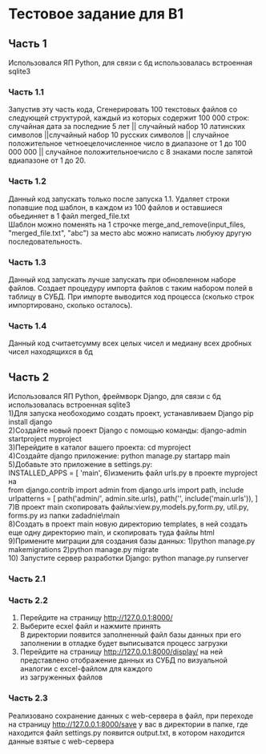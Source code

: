 # Тестовое задание для B1  
## Часть 1  
Использовался ЯП Python, для связи с бд использовалась встроенная sqlite3
### Часть 1.1  
Запустив эту часть кода, Сгенерировать 100 текстовых файлов со следующей структурой, каждый из которых содержит 100 000 строк:  
случайная дата за последние 5 лет || случайный набор 10 латинских символов ||случайный набор 10 русских символов || случайное положительное четноецелочисленное число в диапазоне от 1 до 100 000 000 || случайное положительноечисло с 8 знаками после запятой вдиапазоне от 1 до 20.
### Часть 1.2  
Данный код запускать только после запуска 1.1. Удаляет строки попавшие под шаблон, в каждом из 100 файлов и оставшиеся обьединяет в 1 файл merged_file.txt  
Шаблон можно поменять на 1 строчке merge_and_remove(input_files, "merged_file.txt", "abc") за место abc можно написать любуюу другую последовательность.
### Часть 1.3  
Данный код запускать лучше запускать при обновленном наборе файлов. Создает процедуру импорта файлов с таким набором полей в таблицу в СУБД. При импорте выводится ход процесса (сколько строк импортировано, сколько осталось).  
### Часть 1.4  
Данный код считаетсумму всех целых чисел и медиану всех дробных чисел находящихся в бд
## Часть 2
Использовался ЯП Python, фреймворк Django, для связи с бд использовалась встроенная sqlite3  
1)Для запуска необоходимо создать проект, устанавливаем Django pip install django  
2)Создайте новый проект Django с помощью команды: django-admin startproject myproject  
3)Перейдите в каталог вашего проекта: cd myproject  
4)Создайте django приложение: python manage.py startapp main   
5)Добавьте это приложение в settings.py:  
INSTALLED_APPS = [
    'main',
6)изменить файл urls.py в проекте myproject на  
from django.contrib import admin
from django.urls import path, include
urlpatterns = [
    path('admin/', admin.site.urls),
    path('', include('main.urls')),
]   
7)В проект main скопировать файлы:view.py,models.py,form.py, util.py, forms.py из папки zadadnie\main  
8)Создать в проект main новую директорию templates, в ней создать еще одну директорию main, и скопировать туда файлы html  
9)Примените миграции для создания базы данных: 1)python manage.py makemigrations 2)python manage.py migrate  
10) Запустите сервер разработки Django: python manage.py runserver  
### Часть 2.1  
### Часть 2.2  
1) Перейдите на страницу http://127.0.0.1:8000/  
2) Выберите ecxel файл и нажмите принять   
В директории появится заполненный файл базы данных при его заполнении в отладке будет выписыватся процесс загрузки  
3) Перейдите на страницу http://127.0.0.1:8000/display/ на ней представлено отображение данных из СУБД по визуальной аналогии с exсel-файлом для каждого  
из загруженных файлов  
### Часть 2.3  
Реализовано сохранение данных с web-сервера в файл, при переходе на страницу  http://127.0.0.1:8000/save у вас в директории в папке, где находится файл settings.py появится output.txt, в котором находится данные взятые с web-сервера  
